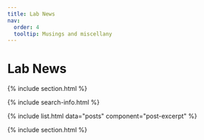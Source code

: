 ```yaml
---
title: Lab News
nav:
  order: 4
  tooltip: Musings and miscellany
---
```


# <i class="fas fa-feather-alt"></i>Lab News

{% include section.html %}

{% include search-info.html %}

{% include list.html data="posts" component="post-excerpt" %}

{% include section.html %}



